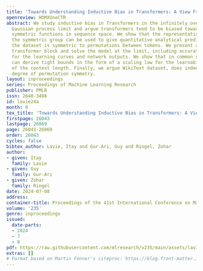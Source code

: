 ```yaml
---
title: 'Towards Understanding Inductive Bias in Transformers: A View From Infinity'
openreview: HOMXUneCTR
abstract: We study inductive bias in Transformers in the infinitely over-parameterized
  Gaussian process limit and argue transformers tend to be biased towards more permutation
  symmetric functions in sequence space. We show that the representation theory of
  the symmetric group can be used to give quantitative analytical predictions when
  the dataset is symmetric to permutations between tokens. We present a simplified
  transformer block and solve the model at the limit, including accurate predictions
  for the learning curves and network outputs. We show that in common setups, one
  can derive tight bounds in the form of a scaling law for the learnability as a function
  of the context length. Finally, we argue WikiText dataset, does indeed possess a
  degree of permutation symmetry.
layout: inproceedings
series: Proceedings of Machine Learning Research
publisher: PMLR
issn: 2640-3498
id: lavie24a
month: 0
tex_title: 'Towards Understanding Inductive Bias in Transformers: A View From Infinity'
firstpage: 26043
lastpage: 26069
page: 26043-26069
order: 26043
cycles: false
bibtex_author: Lavie, Itay and Gur-Ari, Guy and Ringel, Zohar
author:
- given: Itay
  family: Lavie
- given: Guy
  family: Gur-Ari
- given: Zohar
  family: Ringel
date: 2024-07-08
address:
container-title: Proceedings of the 41st International Conference on Machine Learning
volume: '235'
genre: inproceedings
issued:
  date-parts:
  - 2024
  - 7
  - 8
pdf: https://raw.githubusercontent.com/mlresearch/v235/main/assets/lavie24a/lavie24a.pdf
extras: []
# Format based on Martin Fenner's citeproc: https://blog.front-matter.io/posts/citeproc-yaml-for-bibliographies/
---
```

